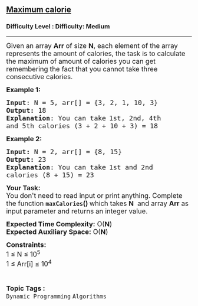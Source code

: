 <h2><a href="https://www.geeksforgeeks.org/problems/maximum-calorie0056/1?page=2&difficulty=Medium&status=unsolved,attempted&sortBy=accuracy">Maximum calorie</a></h2><h3>Difficulty Level : Difficulty: Medium</h3><hr><div class="problems_problem_content__Xm_eO"><p><span style="font-size:18px">Given an array <strong>Arr</strong> of size <strong>N</strong>, each element of the array represents the amount of calories, the task is to calculate the maximum of amount of calories you can get remembering the fact&nbsp;that you cannot take three consecutive calories.</span></p>

<p><span style="font-size:18px"><strong>Example 1:</strong></span></p>

<pre><span style="font-size:18px"><strong>Input</strong>: N = 5, arr[] = {3, 2, 1, 10, 3}
<strong>Output:</strong> 18
<strong>Explanation</strong>: </span><span style="font-size:18px">You can take</span> <span style="font-size:18px">1st, 2nd, 4th 
and 5th calories (3 + 2 + 10 + 3) = 18</span></pre>

<p><span style="font-size:18px"><strong>Example 2:</strong></span></p>

<pre><span style="font-size:18px"><strong>Input: </strong>N = 2, arr[] = {8, 15}
<strong>Output: </strong>23
<strong>Explanation</strong>: You can take</span> <span style="font-size:18px">1st and 2nd
calories (8 + 15) = 23</span>
</pre>

<p><span style="font-size:18px"><strong>Your Task:&nbsp; </strong></span><br>
<span style="font-size:18px">You don't need to read input or print anything. Complete the function <strong><code>maxCalories</code>() </strong>which takes <strong>N</strong>&nbsp; and array <strong>Arr</strong> as input parameter and returns an integer value.</span></p>

<p><span style="font-size:18px"><strong>Expected Time Complexity:</strong> O(<strong>N</strong>)<br>
<strong>Expected Auxiliary Space:</strong> O(<strong>N</strong>)</span></p>

<p><span style="font-size:18px"><strong>Constraints:</strong><br>
1 ≤ N ≤ 10<sup>5</sup></span><br>
<span style="font-size:18px">1 ≤ Arr[i] ≤ 10<sup>4</sup></span></p>
</div><br><p><span style=font-size:18px><strong>Topic Tags : </strong><br><code>Dynamic Programming</code>&nbsp;<code>Algorithms</code>&nbsp;